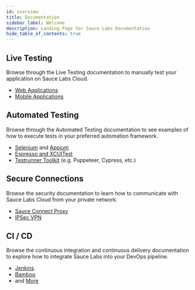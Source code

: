 ```yaml
---
id: overview
title: Documentation
sidebar_label: Welcome
description: Landing Page for Sauce Labs Documentation
hide_table_of_contents: true
---
```


<div className="box-wrapper" markdown="1">
  <div className="box box1 card">
    <div className="container">
    <h2>Live Testing</h2>
    <p>Browse through the Live Testing documentation to manually test your application on Sauce Labs Cloud.</p>
    <ul>
        <li><a href="/web-apps/live-testing/live-cross-browser-testing">Web Applications</a></li>
        <li><a href="/mobile-apps/live-testing/live-mobile-app-testing">Mobile Applications</a></li>
    </ul>
    </div>
  </div>
  <div className="box box2 card">
    <div className="container">
    <h2>Automated Testing</h2>
    <p>Browse through the Automated Testing documentation to see examples of how to execute tests in your preferred automation framework.</p>
    <ul>
        <li><a href="https://wiki.saucelabs.com/display/DOCS/Getting+Started+with+Selenium+for+Automated+Website+Testing">Selenium</a> and <a href="https://wiki.saucelabs.com/display/DOCS/Getting+Started+with+Appium+for+Mobile+Application+Testing">Appium</a></li>
        <li><a href="/mobile-apps/automated-testing/espresso-xcuitest">Espresso and XCUITest</a></li>
        <li><a href="/testrunner-toolkit">Testrunner Toolkit</a> (e.g. Puppeteer, Cypress, etc.)</li>
    </ul>
    </div>
  </div>
  <div className="box box3 card">
    <div className="container">
    <h2>Secure Connections</h2>
    <p>Browse the security documentation to learn how to communicate with Sauce Labs Cloud from your private network.</p>
    <ul>
        <li><a href="/secure-connections/sauce-connect">Sauce Connect Proxy</a></li>
        <li><a href="/secure-connections/ipsec-vpn">IPSec VPN</a></li>
    </ul>
    </div>
  </div>
  <div className="box box4 card">
    <div className="container">
    <h2>CI / CD</h2>
    <p>Browse the continuous integration and continuous delivery documentation to explore how to integrate Sauce Labs into your DevOps pipeline.</p>
    <ul>
        <li><a href="https://wiki.saucelabs.com/display/DOCS/Setting+Up+Sauce+Labs+with+Jenkins">Jenkins</a></li>
        <li><a href="https://wiki.saucelabs.com/display/DOCS/Setting+Up+Sauce+Labs+with+Bamboo">Bamboo</a></li>
        <li>and <a href="/ci">More</a></li>
    </ul>
    </div>
  </div>
</div>
